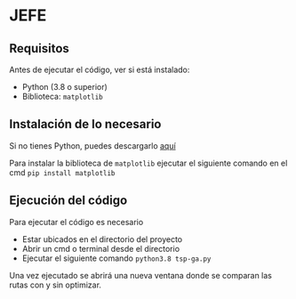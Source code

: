# JEFE

## Requisitos

Antes de ejecutar el código, ver si está instalado:

- Python (3.8 o superior)
- Biblioteca: `matplotlib`

## Instalación de lo necesario
Si no tienes Python, puedes descargarlo <a href="https://www.python.org/downloads/">aquí</a>

Para instalar la biblioteca de `matplotlib` ejecutar el siguiente comando en el cmd
<code>pip install matplotlib</code>

## Ejecución del código
Para ejecutar el código es necesario
- Estar ubicados en el directorio del proyecto
- Abrir un cmd o terminal desde el directorio
- Ejecutar el siguiente comando
<code>python3.8 tsp-ga.py</code>

Una vez ejecutado se abrirá una nueva ventana donde se comparan las rutas con y sin optimizar.
